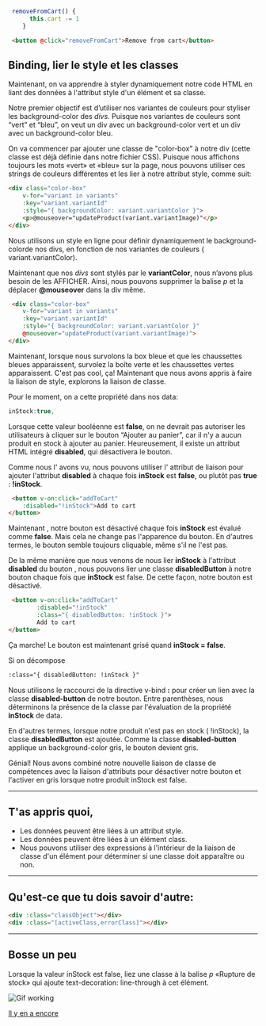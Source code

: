 ``` js                                  JS
 removeFromCart() {
      this.cart -= 1
    }
```
``` html                               HTML
 <button @click="removeFromCart">Remove from cart</button>
```

## Binding, lier le style et les classes

Maintenant, on va apprendre à styler dynamiquement notre code HTML en liant des données à l'attribut style d'un élément et sa classe.

Notre premier objectif est d’utiliser nos variantes de couleurs pour styliser les background-color des _divs_. Puisque nos variantes de couleurs sont “vert” et “bleu”, on veut un div avec un background-color vert  et un div avec un background-color bleu.

On va commencer par ajouter une classe de "color-box" à notre div (cette classe est déjà définie dans notre fichier CSS). Puisque nous affichons toujours les mots «vert» et «bleu» sur la page, nous pouvons utiliser ces strings de couleurs différentes et les lier à notre attribut style, comme suit:

``` html
<div class="color-box"
    v-for="variant in variants" 
    :key="variant.variantId"
    :style="{ backgroundColor: variant.variantColor }">
    <p>@mouseover="updateProduct(variant.variantImage)"</p>
</div> 
```
Nous utilisons un style en ligne pour définir dynamiquement le background-colorde nos divs, en fonction de nos variantes de couleurs ( variant.variantColor).

Maintenant que nos _divs_ sont stylés par le __variantColor__, nous n’avons plus besoin de les AFFICHER. Ainsi, nous pouvons supprimer la balise _p_ et la déplacer __@mouseover__ dans la div même.

``` HTML
 <div class="color-box"
    v-for="variant in variants" 
    :key="variant.variantId"
    :style="{ backgroundColor: variant.variantColor }"
    @mouseover="updateProduct(variant.variantImage)">
</div> 
```
Maintenant, lorsque nous survolons la box bleue et que les chaussettes bleues apparaissent, survolez la boîte verte et les chaussettes vertes apparaissent. C'est pas cool, ça!
Maintenant que nous avons appris à faire la liaison de style, explorons la liaison de classe.

Pour le moment, on a cette propriété dans nos data:

``` js
inStock:true,
```
Lorsque cette valeur booléenne est __false__, on ne devrait pas autoriser les utilisateurs à cliquer sur le bouton “Ajouter au panier”, car il n'y a aucun produit en stock à ajouter au panier. Heureusement, il existe un attribut HTML intégré __disabled__, qui désactivera le bouton.

Comme nous l' avons vu, nous pouvons utiliser l' attribut de liaison pour ajouter l'attribut __disabled__ à chaque fois __inStock__ est __false__, ou plutôt pas __true__ : __!inStock__.

``` html
 <button v-on:click="addToCart" 
    :disabled="!inStock">Add to cart
</button>
```
Maintenant , notre bouton est désactivé chaque fois __inStock__ est évalué comme __false__. Mais cela ne change pas l'apparence du bouton. En d'autres termes, le bouton semble toujours cliquable, même s'il ne l'est pas.

De la même manière que nous venons de nous lier __inStock__ à l'attribut __disabled__ du bouton , nous pouvons lier une classe __disabledButton__ à notre bouton chaque fois que __inStock__ est false. De cette façon, notre bouton est désactivé.

``` html
 <button v-on:click="addToCart" 
        :disabled="!inStock"
        :class="{ disabledButton: !inStock }">
        Add to cart
</button>
```
Ça marche! Le bouton est maintenant grisé quand __inStock = false__.

Si on décompose

``` html
:class="{ disabledButton: !inStock }"
```

Nous utilisons le raccourci de la directive v-bind __:__ pour créer un lien avec la classe __disabled-button__ de notre bouton. Entre parenthèses, nous déterminons la présence de la classe par l'évaluation de la propriété __inStock__ de data.

En d'autres termes, lorsque notre produit n'est pas en stock ( !inStock), la classe __disabledButton__ est ajoutée. Comme la  classe __disabled-button__ applique un background-color gris, le bouton devient gris.

Génial! Nous avons combiné notre nouvelle liaison de classe de compétences avec la liaison d'attributs pour désactiver notre bouton et l'activer en gris lorsque notre produit inStock est false.
___

## T'as appris quoi,
* Les données peuvent être liées à un attribut style.
* Les données peuvent être liées à un élément class.
* Nous pouvons utiliser des expressions à l'intérieur de la liaison de classe d'un élément pour déterminer si une classe doit apparaître ou non.
___
## Qu'est-ce que tu dois savoir d'autre:

``` html
<div :class="classObject"></div>
<div :class="[activeClass,errorClass]"></div>
```
___
## Bosse un peu
Lorsque la valeur inStock est false, liez une classe à la balise _p_ «Rupture de stock» qui ajoute text-decoration: line-through à cet élément.

![Gif working](https://media.giphy.com/media/JIX9t2j0ZTN9S/giphy.gif)

[Il y en a encore](computed.md)